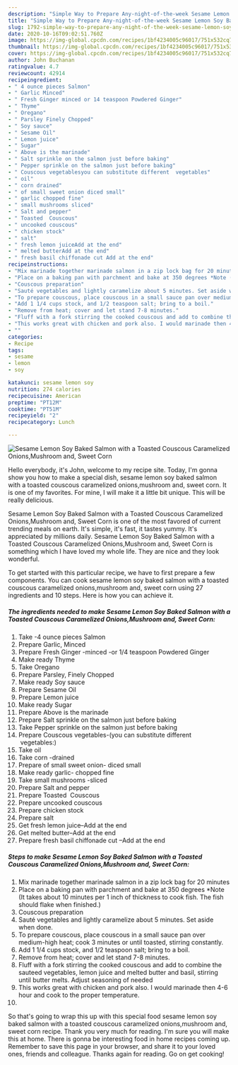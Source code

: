 ```yaml
---
description: "Simple Way to Prepare Any-night-of-the-week Sesame Lemon Soy Baked Salmon with a Toasted Couscous Caramelized Onions,Mushroom and, Sweet Corn"
title: "Simple Way to Prepare Any-night-of-the-week Sesame Lemon Soy Baked Salmon with a Toasted Couscous Caramelized Onions,Mushroom and, Sweet Corn"
slug: 1792-simple-way-to-prepare-any-night-of-the-week-sesame-lemon-soy-baked-salmon-with-a-toasted-couscous-caramelized-onions-mushroom-and-sweet-corn
date: 2020-10-16T09:02:51.760Z
image: https://img-global.cpcdn.com/recipes/1bf4234005c96017/751x532cq70/sesame-lemon-soy-baked-salmon-with-a-toasted-couscous-caramelized-onionsmushroom-and-sweet-corn-recipe-main-photo.jpg
thumbnail: https://img-global.cpcdn.com/recipes/1bf4234005c96017/751x532cq70/sesame-lemon-soy-baked-salmon-with-a-toasted-couscous-caramelized-onionsmushroom-and-sweet-corn-recipe-main-photo.jpg
cover: https://img-global.cpcdn.com/recipes/1bf4234005c96017/751x532cq70/sesame-lemon-soy-baked-salmon-with-a-toasted-couscous-caramelized-onionsmushroom-and-sweet-corn-recipe-main-photo.jpg
author: John Buchanan
ratingvalue: 4.7
reviewcount: 42914
recipeingredient:
- " 4 ounce pieces Salmon"
- " Garlic Minced"
- " Fresh Ginger minced or 14 teaspoon Powdered Ginger"
- " Thyme"
- " Oregano"
- " Parsley Finely Chopped"
- " Soy sauce"
- " Sesame Oil"
- " Lemon juice"
- " Sugar"
- " Above is the marinade"
- " Salt sprinkle on the salmon just before baking"
- " Pepper sprinkle on the salmon just before baking"
- " Couscous vegetablesyou can substitute different  vegetables"
- " oil"
- " corn drained"
- " of small sweet onion diced small"
- " garlic chopped fine"
- " small mushrooms sliced"
- " Salt and pepper"
- " Toasted  Couscous"
- " uncooked couscous"
- " chicken stock"
- " salt"
- " fresh lemon juiceAdd at the end"
- " melted butterAdd at the end"
- " fresh basil chiffonade cut Add at the end"
recipeinstructions:
- "Mix marinade together marinade salmon in a zip lock bag for 20 minutes"
- "Place on a baking pan with parchment and bake at 350 degrees *Note (It takes about 10 minutes per 1 inch of thickness to cook fish. The fish should flake when finished.)"
- "Couscous preparation"
- "Sauté vegetables and lightly caramelize about 5 minutes. Set aside when done."
- "To prepare couscous, place couscous in a small sauce pan over medium-high heat; cook 3 minutes or until toasted, stirring constantly."
- "Add 1 1/4 cups stock, and 1/2 teaspoon salt; bring to a boil."
- "Remove from heat; cover and let stand 7-8 minutes."
- "Fluff with a fork stirring the cooked couscous and add to combine the sauteed vegetables, lemon juice and melted butter and basil, stirring until butter melts. Adjust seasoning of needed"
- "This works great with chicken and pork also. I would marinade then 4-6 hour and cook to the proper temperature."
- ""
categories:
- Recipe
tags:
- sesame
- lemon
- soy

katakunci: sesame lemon soy 
nutrition: 274 calories
recipecuisine: American
preptime: "PT12M"
cooktime: "PT51M"
recipeyield: "2"
recipecategory: Lunch

---
```



![Sesame Lemon Soy Baked Salmon with a Toasted Couscous Caramelized Onions,Mushroom and, Sweet Corn](https://img-global.cpcdn.com/recipes/1bf4234005c96017/751x532cq70/sesame-lemon-soy-baked-salmon-with-a-toasted-couscous-caramelized-onionsmushroom-and-sweet-corn-recipe-main-photo.jpg)

Hello everybody, it's John, welcome to my recipe site. Today, I'm gonna show you how to make a special dish, sesame lemon soy baked salmon with a toasted couscous caramelized onions,mushroom and, sweet corn. It is one of my favorites. For mine, I will make it a little bit unique. This will be really delicious.

Sesame Lemon Soy Baked Salmon with a Toasted Couscous Caramelized Onions,Mushroom and, Sweet Corn is one of the most favored of current trending meals on earth. It's simple, it's fast, it tastes yummy. It's appreciated by millions daily. Sesame Lemon Soy Baked Salmon with a Toasted Couscous Caramelized Onions,Mushroom and, Sweet Corn is something which I have loved my whole life. They are nice and they look wonderful.




To get started with this particular recipe, we have to first prepare a few components. You can cook sesame lemon soy baked salmon with a toasted couscous caramelized onions,mushroom and, sweet corn using 27 ingredients and 10 steps. Here is how you can achieve it.

<!--inarticleads1-->

##### The ingredients needed to make Sesame Lemon Soy Baked Salmon with a Toasted Couscous Caramelized Onions,Mushroom and, Sweet Corn:

1. Take  -4 ounce pieces Salmon
1. Prepare  Garlic, Minced
1. Prepare  Fresh Ginger -minced -or 1/4 teaspoon Powdered Ginger
1. Make ready  Thyme
1. Take  Oregano
1. Prepare  Parsley, Finely Chopped
1. Make ready  Soy sauce
1. Prepare  Sesame Oil
1. Prepare  Lemon juice
1. Make ready  Sugar
1. Prepare  Above is the marinade
1. Prepare  Salt sprinkle on the salmon just before baking
1. Take  Pepper sprinkle on the salmon just before baking
1. Prepare  Couscous vegetables-(you can substitute different  vegetables:)
1. Take  oil
1. Take  corn -drained
1. Prepare  of small sweet onion- diced small
1. Make ready  garlic- chopped fine
1. Take  small mushrooms -sliced
1. Prepare  Salt and pepper
1. Prepare  Toasted  Couscous
1. Prepare  uncooked couscous
1. Prepare  chicken stock
1. Prepare  salt
1. Get  fresh lemon juice–Add at the end
1. Get  melted butter–Add at the end
1. Prepare  fresh basil chiffonade cut –Add at the end




<!--inarticleads2-->

##### Steps to make Sesame Lemon Soy Baked Salmon with a Toasted Couscous Caramelized Onions,Mushroom and, Sweet Corn:

1. Mix marinade together marinade salmon in a zip lock bag for 20 minutes
1. Place on a baking pan with parchment and bake at 350 degrees *Note (It takes about 10 minutes per 1 inch of thickness to cook fish. The fish should flake when finished.)
1. Couscous preparation
1. Sauté vegetables and lightly caramelize about 5 minutes. Set aside when done.
1. To prepare couscous, place couscous in a small sauce pan over medium-high heat; cook 3 minutes or until toasted, stirring constantly.
1. Add 1 1/4 cups stock, and 1/2 teaspoon salt; bring to a boil.
1. Remove from heat; cover and let stand 7-8 minutes.
1. Fluff with a fork stirring the cooked couscous and add to combine the sauteed vegetables, lemon juice and melted butter and basil, stirring until butter melts. Adjust seasoning of needed
1. This works great with chicken and pork also. I would marinade then 4-6 hour and cook to the proper temperature.
1. 




So that's going to wrap this up with this special food sesame lemon soy baked salmon with a toasted couscous caramelized onions,mushroom and, sweet corn recipe. Thank you very much for reading. I'm sure you will make this at home. There is gonna be interesting food in home recipes coming up. Remember to save this page in your browser, and share it to your loved ones, friends and colleague. Thanks again for reading. Go on get cooking!
